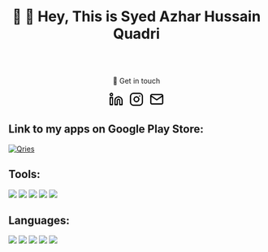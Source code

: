 <h1 align='center'>👋 🤖 Hey, This is Syed Azhar Hussain Quadri </h1><br>
</a>

<br/>

<p align='center'> 📇 Get in touch </p>



<p align='center'>
<a href="https://www.linkedin.com/in/syed-azhar-hussain-quadri-492512173/" target="_blank" title="LinkedIn"><img height="28"  src="https://raw.githubusercontent.com/feathericons/feather/master/icons/linkedin.svg"></a> &nbsp  <a href="https://www.instagram.com/sahq_azhar/" target="_blank" title="Instagram"><img height="28" src="https://raw.githubusercontent.com/feathericons/feather/master/icons/instagram.svg"></i></a> &nbsp  <a href="mailto:azharhussain7a@gmail.com?subject=[GitHub]%20Source%20Han%20Sans" target="_blank" title="Mail"><img height="28" src="https://raw.githubusercontent.com/feathericons/feather/master/icons/mail.svg"></i></a>   
</p>


**Link to my apps on Google Play Store:**
-----------------------------------------------------------------
</a>

<a href="https://play.google.com/store/apps/developer?id=ZN+Developers">
         <img alt="Qries" src="https://i.ibb.co/zZbyQmR/en-badge-web-generic.png"
         width=150" >
      </a>
                               
                               


**Tools:**  
-----------------------------------------------------------------

<code><img height="30" src="https://i.ibb.co/tmWfdJ1/1200px-Android-Studio-icon-svg.png"></code>
<code><img height="30" src="https://i.ibb.co/zPHVQJn/arduino-1-logo.png"></code>
<code><img height="30" src="https://i.ibb.co/D9MSWjz/Matlab-Logo.png"></code>
<code><img height="30" src="https://i.ibb.co/Jv5pMF3/1200px-Visual-Studio-Code-1-35-icon-svg.png"></code>
<code><img height="30" src="https://i.ibb.co/NKpTZ97/Code-Vision-AVR.png"></code>

**Languages:**  
-----------------------------------------------------------------

<code><img height="30" src="https://i.ibb.co/D4x3X3P/101-1010012-c-programming-icon-c-programming-language-logo.png"></code>
<code><img height="30" src="https://i.ibb.co/0BYMFQ5/1200px-ISO-C-Logo-svg.png"></code>
<code><img height="40" src="https://i.ibb.co/L6M6rWH/1200px-Java-programming-language-logo-svg.png"></code>
<code><img height="30" src="https://i.ibb.co/CPDDRmh/1200px-Python-logo-notext-svg.png"></code>
<code><img height="30" src="https://i.ibb.co/rxfKP6n/fi0fu2k24eo31.png"></code>

